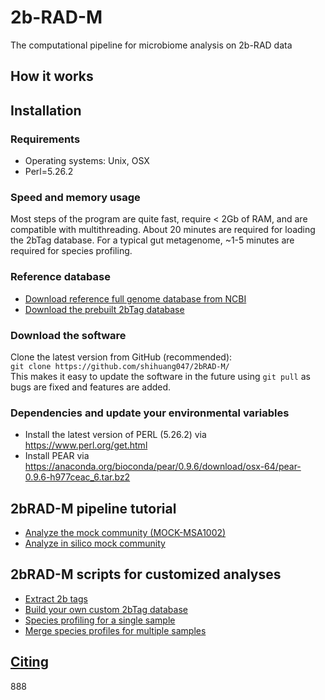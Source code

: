 # 2b-RAD-M
The computational pipeline for microbiome analysis on 2b-RAD data

## How it works
 
## Installation
 ### Requirements
 * Operating systems: Unix, OSX
 * Perl=5.26.2
 ### Speed and memory usage
 Most steps of the program are quite fast, require < 2Gb of RAM, and are compatible with multithreading. About 20 minutes are required for loading the 2bTag     database. For a typical gut metagenome, ~1-5 minutes are required for species profiling.
 ### Reference database
 * [Download reference full genome database from NCBI](docs/ref_db.md) 
 * [Download the prebuilt 2bTag database](docs/2bTag_db.md)
 ### Download the software
 Clone the latest version from GitHub (recommended):  
`git clone https://github.com/shihuang047/2bRAD-M/`  
 This makes it easy to update the software in the future using `git pull` as bugs are fixed and features are added.

 ### Dependencies and update your environmental variables
 * Install the latest version of PERL (5.26.2) via https://www.perl.org/get.html
 * Install PEAR via https://anaconda.org/bioconda/pear/0.9.6/download/osx-64/pear-0.9.6-h977ceac_6.tar.bz2
 
## 2bRAD-M pipeline tutorial
 * [Analyze the mock community (MOCK-MSA1002)](docs/analyze_mock.md)
 * [Analyze in silico mock community](docs/snp_diversity.md)
 
## 2bRAD-M scripts for customized analyses 
 * [Extract 2b tags](docs/extract_2b.md)
 * [Build your own custom 2bTag database](docs/build_db.md)
 * [Species profiling for a single sample](doc/profile_single_sample.md)
 * [Merge species profiles for multiple samples](doc/profile_single_sample.md)
 
## [Citing](docs/citing.md)
888

